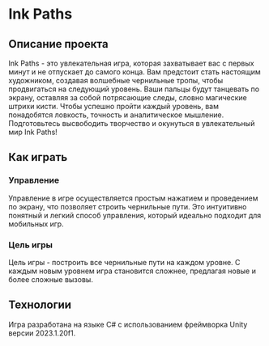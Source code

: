 # Ink Paths

## Описание проекта
Ink Paths - это увлекательная игра, которая захватывает вас с первых минут и не отпускает до самого конца. Вам предстоит стать настоящим художником, создавая волшебные чернильные тропы, чтобы продвигаться на следующий уровень. Ваши пальцы будут танцевать по экрану, оставляя за собой потрясающие следы, словно магические штрихи кисти. Чтобы успешно пройти каждый уровень, вам понадобятся ловкость, точность и аналитическое мышление. Подготовьтесь высвободить творчество и окунуться в увлекательный мир Ink Paths!
## Как играть
### Управление
Управление в игре осуществляется простым нажатием и проведением по экрану, что позволяет строить чернильные пути. Это интуитивно понятный и легкий способ управления, который идеально подходит для мобильных игр.

### Цель игры
Цель игры - построить все чернильные пути на каждом уровне. С каждым новым уровнем игра становится сложнее, предлагая новые и более сложные вызовы.

## Технологии
Игра разработана на языке C# с использованием фреймворка Unity версии 2023.1.20f1.
